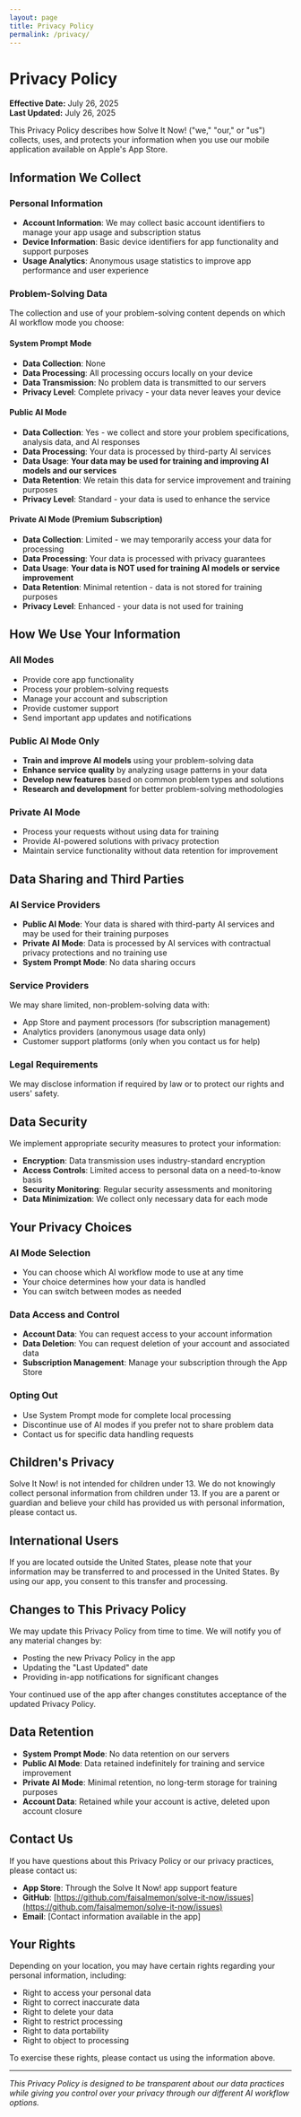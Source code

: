 ```yaml
---
layout: page
title: Privacy Policy
permalink: /privacy/
---
```


# Privacy Policy

**Effective Date:** July 26, 2025  
**Last Updated:** July 26, 2025

This Privacy Policy describes how Solve It Now! ("we," "our," or "us") collects, uses, and protects your information when you use our mobile application available on Apple's App Store.

## Information We Collect

### Personal Information
- **Account Information**: We may collect basic account identifiers to manage your app usage and subscription status
- **Device Information**: Basic device identifiers for app functionality and support purposes
- **Usage Analytics**: Anonymous usage statistics to improve app performance and user experience

### Problem-Solving Data
The collection and use of your problem-solving content depends on which AI workflow mode you choose:

#### **System Prompt Mode**
- **Data Collection**: None
- **Data Processing**: All processing occurs locally on your device
- **Data Transmission**: No problem data is transmitted to our servers
- **Privacy Level**: Complete privacy - your data never leaves your device

#### **Public AI Mode**
- **Data Collection**: Yes - we collect and store your problem specifications, analysis data, and AI responses
- **Data Processing**: Your data is processed by third-party AI services
- **Data Usage**: **Your data may be used for training and improving AI models and our services**
- **Data Retention**: We retain this data for service improvement and training purposes
- **Privacy Level**: Standard - your data is used to enhance the service

#### **Private AI Mode** (Premium Subscription)
- **Data Collection**: Limited - we may temporarily access your data for processing
- **Data Processing**: Your data is processed with privacy guarantees
- **Data Usage**: **Your data is NOT used for training AI models or service improvement**
- **Data Retention**: Minimal retention - data is not stored for training purposes
- **Privacy Level**: Enhanced - your data is not used for training

## How We Use Your Information

### All Modes
- Provide core app functionality
- Process your problem-solving requests
- Manage your account and subscription
- Provide customer support
- Send important app updates and notifications

### Public AI Mode Only
- **Train and improve AI models** using your problem-solving data
- **Enhance service quality** by analyzing usage patterns in your data
- **Develop new features** based on common problem types and solutions
- **Research and development** for better problem-solving methodologies

### Private AI Mode
- Process your requests without using data for training
- Provide AI-powered solutions with privacy protection
- Maintain service functionality without data retention for improvement

## Data Sharing and Third Parties

### AI Service Providers
- **Public AI Mode**: Your data is shared with third-party AI services and may be used for their training purposes
- **Private AI Mode**: Data is processed by AI services with contractual privacy protections and no training use
- **System Prompt Mode**: No data sharing occurs

### Service Providers
We may share limited, non-problem-solving data with:
- App Store and payment processors (for subscription management)
- Analytics providers (anonymous usage data only)
- Customer support platforms (only when you contact us for help)

### Legal Requirements
We may disclose information if required by law or to protect our rights and users' safety.

## Data Security

We implement appropriate security measures to protect your information:
- **Encryption**: Data transmission uses industry-standard encryption
- **Access Controls**: Limited access to personal data on a need-to-know basis
- **Security Monitoring**: Regular security assessments and monitoring
- **Data Minimization**: We collect only necessary data for each mode

## Your Privacy Choices

### AI Mode Selection
- You can choose which AI workflow mode to use at any time
- Your choice determines how your data is handled
- You can switch between modes as needed

### Data Access and Control
- **Account Data**: You can request access to your account information
- **Data Deletion**: You can request deletion of your account and associated data
- **Subscription Management**: Manage your subscription through the App Store

### Opting Out
- Use System Prompt mode for complete local processing
- Discontinue use of AI modes if you prefer not to share problem data
- Contact us for specific data handling requests

## Children's Privacy

Solve It Now! is not intended for children under 13. We do not knowingly collect personal information from children under 13. If you are a parent or guardian and believe your child has provided us with personal information, please contact us.

## International Users

If you are located outside the United States, please note that your information may be transferred to and processed in the United States. By using our app, you consent to this transfer and processing.

## Changes to This Privacy Policy

We may update this Privacy Policy from time to time. We will notify you of any material changes by:
- Posting the new Privacy Policy in the app
- Updating the "Last Updated" date
- Providing in-app notifications for significant changes

Your continued use of the app after changes constitutes acceptance of the updated Privacy Policy.

## Data Retention

- **System Prompt Mode**: No data retention on our servers
- **Public AI Mode**: Data retained indefinitely for training and service improvement
- **Private AI Mode**: Minimal retention, no long-term storage for training purposes
- **Account Data**: Retained while your account is active, deleted upon account closure

## Contact Us

If you have questions about this Privacy Policy or our privacy practices, please contact us:

- **App Store**: Through the Solve It Now! app support feature
- **GitHub**: [https://github.com/faisalmemon/solve-it-now/issues](https://github.com/faisalmemon/solve-it-now/issues)
- **Email**: [Contact information available in the app]

## Your Rights

Depending on your location, you may have certain rights regarding your personal information, including:
- Right to access your personal data
- Right to correct inaccurate data
- Right to delete your data
- Right to restrict processing
- Right to data portability
- Right to object to processing

To exercise these rights, please contact us using the information above.

---

*This Privacy Policy is designed to be transparent about our data practices while giving you control over your privacy through our different AI workflow options.*
